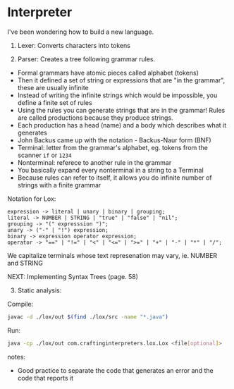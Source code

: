 # Interpreter

I've been wondering how to build a new language. 

1) Lexer: Converts characters into tokens


2) Parser: Creates a tree following grammar rules. 
- Formal grammars have atomic pieces called alphabet (tokens)
- Then it defined a set of string or expressions that are "in the grammar", these are usually infinite
- Instead of writing the infinite strings which would be impossible, you define a finite set of rules
- Using the rules you can generate strings that are in the grammar! Rules are called productions because they produce strings.
- Each production has a head (name) and a body which describes what it generates
- John Backus came up with the notation - Backus-Naur form (BNF)
- Terminal: letter from the grammar's alphabet, eg. tokens from the scanner `if` or `1234`
- Nonterminal: referece to another rule in the grammar
- You basically expand every nonterminal in a string to a Terminal
- Because rules can refer to itself, it allows you do infinite number of strings with a finite grammar

Notation for Lox:

```
expression -> literal | unary | binary | grouping;
literal -> NUMBER | STRING | "true" | "false" | "nil";
grouping -> "(" expresssion ")";
unary -> ("-" | "!") expression;
binary -> expression operator expression;
operator -> "==" | "!=" | "<" | "<=" | ">=" | "+" | "-" | "*" | "/"; 
```

We capitalize terminals whose text represenation may vary, ie. NUMBER and STRING

NEXT: Implementing Syntax Trees (page. 58)

3) Static analysis: <Unclear what this does>

Compile:

```bash 
javac -d ./lox/out $(find ./lox/src -name "*.java")
```

Run:
```bash
java -cp ./lox/out com.craftinginterpreters.lox.Lox <file[optional]>
```

notes:
- Good practice to separate the code that generates an error and the code that reports it
